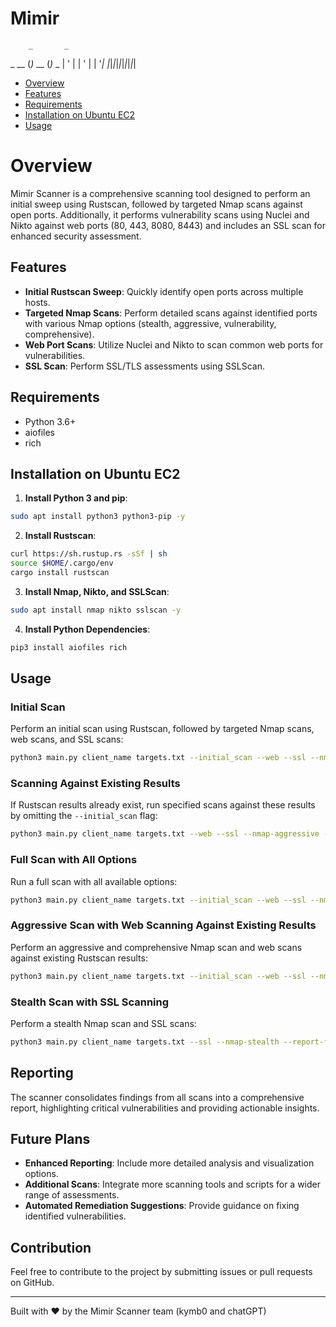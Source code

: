 
# Mimir


        _       _     
  _ __ (_)_ __ (_)_ _ 
 | '  \| | '  \| | '_|
 |_|_|_|_|_|_|_|_|_|  
                         

- [Overview](#Overview)
- [Features](#Features)
- [Requirements](#Requirements)
- [Installation on Ubuntu EC2](#Installation-on-Ubuntu-EC2)
- [Usage](#Usage)

# Overview

Mimir Scanner is a comprehensive scanning tool designed to perform an initial sweep using Rustscan, followed by targeted Nmap scans against open ports. Additionally, it performs vulnerability scans using Nuclei and Nikto against web ports (80, 443, 8080, 8443) and includes an SSL scan for enhanced security assessment.

## Features

- **Initial Rustscan Sweep**: Quickly identify open ports across multiple hosts.
- **Targeted Nmap Scans**: Perform detailed scans against identified ports with various Nmap options (stealth, aggressive, vulnerability, comprehensive).
- **Web Port Scans**: Utilize Nuclei and Nikto to scan common web ports for vulnerabilities.
- **SSL Scan**: Perform SSL/TLS assessments using SSLScan.

## Requirements

- Python 3.6+
- aiofiles
- rich


## Installation on Ubuntu EC2

1. **Install Python 3 and pip**:

```sh
sudo apt install python3 python3-pip -y
```

2. **Install Rustscan**:

```sh
curl https://sh.rustup.rs -sSf | sh
source $HOME/.cargo/env
cargo install rustscan
```

3. **Install Nmap, Nikto, and SSLScan**:

```sh
sudo apt install nmap nikto sslscan -y
```

4. **Install Python Dependencies**:

```sh
pip3 install aiofiles rich
```

## Usage

### Initial Scan

Perform an initial scan using Rustscan, followed by targeted Nmap scans, web scans, and SSL scans:

```sh
python3 main.py client_name targets.txt --initial_scan --web --ssl --nmap-all --report-file report.json
```

### Scanning Against Existing Results

If Rustscan results already exist, run specified scans against these results by omitting the `--initial_scan` flag:

```sh
python3 main.py client_name targets.txt --web --ssl --nmap-aggressive --report-file report.json
```

### Full Scan with All Options

Run a full scan with all available options:

```sh
python3 main.py client_name targets.txt --initial_scan --web --ssl --nmap-all --report-file report.json
```

### Aggressive Scan with Web Scanning Against Existing Results

Perform an aggressive and comprehensive Nmap scan and web scans against existing Rustscan results:

```sh
python3 main.py client_name targets.txt --initial_scan --web --ssl --nmap-aggresive --nmap-comprehensive --report-file report.json
```

### Stealth Scan with SSL Scanning

Perform a stealth Nmap scan and SSL scans:

```sh
python3 main.py client_name targets.txt --ssl --nmap-stealth --report-file report.json
```

## Reporting

The scanner consolidates findings from all scans into a comprehensive report, highlighting critical vulnerabilities and providing actionable insights.

## Future Plans

- **Enhanced Reporting**: Include more detailed analysis and visualization options.
- **Additional Scans**: Integrate more scanning tools and scripts for a wider range of assessments.
- **Automated Remediation Suggestions**: Provide guidance on fixing identified vulnerabilities.

## Contribution

Feel free to contribute to the project by submitting issues or pull requests on GitHub.

---

Built with ❤️ by the Mimir Scanner team (kymb0 and chatGPT)
